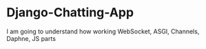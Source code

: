 # Django-Chatting-App
I am going to understand how working WebSocket, ASGI, Channels, Daphne, JS parts
